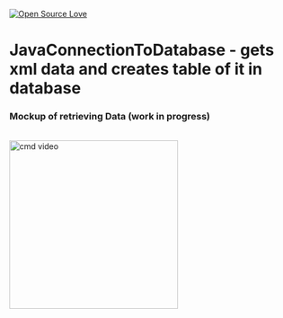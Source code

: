 [![Open Source Love](https://badges.frapsoft.com/os/v1/open-source.svg?v=103)](https://github.com/ellerbrock/open-source-badges/)
# JavaConnectionToDatabase - gets xml data and creates table of it in database


### Mockup of retrieving Data (work in progress)
<br><img align="left" width="300" src="src/main/resources/test_vid.mp4" alt="cmd video" />
